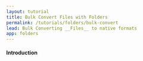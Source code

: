 ```yaml
---
layout: tutorial
title: Bulk Convert Files with Folders
permalink: /tutorials/folders/bulk-convert
lead: Bulk Converting __Files__ to native formats
app: folders
---
```


#### Introduction
